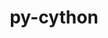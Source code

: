 ---
title: "py-cython"
layout: cache
categories: [package, develop-2023-05-18]
meta: {"versions": ["0.29.33", "3.0.0a9"], "compilers": ["gcc@=11.1.0", "gcc@=11.3.0", "gcc@=12.1.0", "gcc@=7.3.1", "gcc@=7.5.0", "oneapi@=2023.0.0"], "oss": ["amzn2", "ubuntu18.04", "ubuntu20.04", "ubuntu22.04"], "platforms": ["linux"], "targets": ["aarch64", "neoverse_n1", "ppc64le", "x86_64", "x86_64_v3"], "stacks": ["aws-ahug", "aws-ahug-aarch64", "aws-isc", "aws-isc-aarch64", "data-vis-sdk", "e4s", "e4s-oneapi", "e4s-power", "ml-linux-x86_64-cpu", "ml-linux-x86_64-cuda", "ml-linux-x86_64-rocm", "radiuss", "root", "tutorial"], "num_specs": 27, "num_specs_by_stack": {"root": 27, "aws-isc-aarch64": 2, "aws-ahug-aarch64": 2, "aws-isc": 1, "aws-ahug": 1, "radiuss": 3, "e4s-power": 5, "e4s-oneapi": 2, "data-vis-sdk": 4, "e4s": 4, "ml-linux-x86_64-cpu": 2, "ml-linux-x86_64-rocm": 2, "ml-linux-x86_64-cuda": 2, "tutorial": 1}}
spec_details: [{"hash": "5fiiiov3ydqqli5qliv6abgalbfqakmn", "compiler": "gcc@=7.3.1", "versions": ["0.29.33"], "os": "amzn2", "platform": "linux", "target": "aarch64", "variants": ["build_system=python_pip", "patches=71de066"], "stacks": ["root", "aws-isc-aarch64"], "size": "-", "tarball": "https://binaries.spack.io/releases/develop-2023-05-18/build_cache/linux-amzn2-aarch64/gcc-7.3.1/py-cython-0.29.33/linux-amzn2-aarch64-gcc-7.3.1-py-cython-0.29.33-5fiiiov3ydqqli5qliv6abgalbfqakmn.spack"}, {"hash": "ssvw5tlsjjwligesifjxhqhbcbwophmk", "compiler": "gcc@=7.3.1", "versions": ["0.29.33"], "os": "amzn2", "platform": "linux", "target": "aarch64", "variants": ["build_system=python_pip", "patches=71de066"], "stacks": ["root", "aws-ahug-aarch64"], "size": "-", "tarball": "https://binaries.spack.io/releases/develop-2023-05-18/build_cache/linux-amzn2-aarch64/gcc-7.3.1/py-cython-0.29.33/linux-amzn2-aarch64-gcc-7.3.1-py-cython-0.29.33-ssvw5tlsjjwligesifjxhqhbcbwophmk.spack"}, {"hash": "k4bu4s2ohnzndd6ss2ubf67uohfgozt3", "compiler": "gcc@=7.3.1", "versions": ["0.29.33"], "os": "amzn2", "platform": "linux", "target": "neoverse_n1", "variants": ["build_system=python_pip", "patches=71de066"], "stacks": ["root", "aws-isc-aarch64"], "size": "-", "tarball": "https://binaries.spack.io/releases/develop-2023-05-18/build_cache/linux-amzn2-neoverse_n1/gcc-7.3.1/py-cython-0.29.33/linux-amzn2-neoverse_n1-gcc-7.3.1-py-cython-0.29.33-k4bu4s2ohnzndd6ss2ubf67uohfgozt3.spack"}, {"hash": "qnux7izva4qlwkb6ewrkgb5tbwztf3a7", "compiler": "gcc@=7.3.1", "versions": ["0.29.33"], "os": "amzn2", "platform": "linux", "target": "neoverse_n1", "variants": ["build_system=python_pip", "patches=71de066"], "stacks": ["root", "aws-ahug-aarch64"], "size": "-", "tarball": "https://binaries.spack.io/releases/develop-2023-05-18/build_cache/linux-amzn2-neoverse_n1/gcc-7.3.1/py-cython-0.29.33/linux-amzn2-neoverse_n1-gcc-7.3.1-py-cython-0.29.33-qnux7izva4qlwkb6ewrkgb5tbwztf3a7.spack"}, {"hash": "6px4hghuy4l6uigogpwhrpflksxuqspb", "compiler": "gcc@=7.3.1", "versions": ["0.29.33"], "os": "amzn2", "platform": "linux", "target": "x86_64_v3", "variants": ["build_system=python_pip", "patches=71de066"], "stacks": ["root", "aws-isc"], "size": "-", "tarball": "https://binaries.spack.io/releases/develop-2023-05-18/build_cache/linux-amzn2-x86_64_v3/gcc-7.3.1/py-cython-0.29.33/linux-amzn2-x86_64_v3-gcc-7.3.1-py-cython-0.29.33-6px4hghuy4l6uigogpwhrpflksxuqspb.spack"}, {"hash": "wj5ptfdg2loe22zamrdawkqemmasnevo", "compiler": "gcc@=7.3.1", "versions": ["0.29.33"], "os": "amzn2", "platform": "linux", "target": "x86_64_v3", "variants": ["build_system=python_pip", "patches=71de066"], "stacks": ["aws-ahug", "root"], "size": "-", "tarball": "https://binaries.spack.io/releases/develop-2023-05-18/build_cache/linux-amzn2-x86_64_v3/gcc-7.3.1/py-cython-0.29.33/linux-amzn2-x86_64_v3-gcc-7.3.1-py-cython-0.29.33-wj5ptfdg2loe22zamrdawkqemmasnevo.spack"}, {"hash": "7q2iiccyq76fqp6x3o653qjhnqpprg5b", "compiler": "gcc@=7.5.0", "versions": ["0.29.33"], "os": "ubuntu18.04", "platform": "linux", "target": "x86_64_v3", "variants": ["build_system=python_pip", "patches=71de066"], "stacks": ["root", "radiuss"], "size": "-", "tarball": "https://binaries.spack.io/releases/develop-2023-05-18/build_cache/linux-ubuntu18.04-x86_64_v3/gcc-7.5.0/py-cython-0.29.33/linux-ubuntu18.04-x86_64_v3-gcc-7.5.0-py-cython-0.29.33-7q2iiccyq76fqp6x3o653qjhnqpprg5b.spack"}, {"hash": "ivc52i4kin5grwj5lho3trsvr2qysz53", "compiler": "gcc@=7.5.0", "versions": ["0.29.33"], "os": "ubuntu18.04", "platform": "linux", "target": "x86_64_v3", "variants": ["build_system=python_pip", "patches=71de066"], "stacks": ["root", "radiuss"], "size": "-", "tarball": "https://binaries.spack.io/releases/develop-2023-05-18/build_cache/linux-ubuntu18.04-x86_64_v3/gcc-7.5.0/py-cython-0.29.33/linux-ubuntu18.04-x86_64_v3-gcc-7.5.0-py-cython-0.29.33-ivc52i4kin5grwj5lho3trsvr2qysz53.spack"}, {"hash": "voqbzukiocjof5sdbl7in27k2nqcaajk", "compiler": "gcc@=7.5.0", "versions": ["0.29.33"], "os": "ubuntu18.04", "platform": "linux", "target": "x86_64_v3", "variants": ["build_system=python_pip", "patches=71de066"], "stacks": ["root", "radiuss"], "size": "-", "tarball": "https://binaries.spack.io/releases/develop-2023-05-18/build_cache/linux-ubuntu18.04-x86_64_v3/gcc-7.5.0/py-cython-0.29.33/linux-ubuntu18.04-x86_64_v3-gcc-7.5.0-py-cython-0.29.33-voqbzukiocjof5sdbl7in27k2nqcaajk.spack"}, {"hash": "rwh3yvwv2cb4m6odpcbq2mph4qps4dvt", "compiler": "gcc@=11.1.0", "versions": ["0.29.33"], "os": "ubuntu20.04", "platform": "linux", "target": "ppc64le", "variants": ["build_system=python_pip", "patches=71de066"], "stacks": ["root", "e4s-power"], "size": "-", "tarball": "https://binaries.spack.io/releases/develop-2023-05-18/build_cache/linux-ubuntu20.04-ppc64le/gcc-11.1.0/py-cython-0.29.33/linux-ubuntu20.04-ppc64le-gcc-11.1.0-py-cython-0.29.33-rwh3yvwv2cb4m6odpcbq2mph4qps4dvt.spack"}, {"hash": "gwkxbtohjdbxr7sfnczjejwqg62cht4h", "compiler": "gcc@=11.1.0", "versions": ["0.29.33"], "os": "ubuntu20.04", "platform": "linux", "target": "ppc64le", "variants": ["build_system=python_pip", "patches=71de066"], "stacks": ["root", "e4s-power"], "size": "-", "tarball": "https://binaries.spack.io/releases/develop-2023-05-18/build_cache/linux-ubuntu20.04-ppc64le/gcc-11.1.0/py-cython-0.29.33/linux-ubuntu20.04-ppc64le-gcc-11.1.0-py-cython-0.29.33-gwkxbtohjdbxr7sfnczjejwqg62cht4h.spack"}, {"hash": "aszzjwaot74qhniyke4ylrjvnnvpgh6q", "compiler": "gcc@=11.1.0", "versions": ["0.29.33"], "os": "ubuntu20.04", "platform": "linux", "target": "ppc64le", "variants": ["build_system=python_pip", "patches=71de066"], "stacks": ["root", "e4s-power"], "size": "-", "tarball": "https://binaries.spack.io/releases/develop-2023-05-18/build_cache/linux-ubuntu20.04-ppc64le/gcc-11.1.0/py-cython-0.29.33/linux-ubuntu20.04-ppc64le-gcc-11.1.0-py-cython-0.29.33-aszzjwaot74qhniyke4ylrjvnnvpgh6q.spack"}, {"hash": "pafypmzgrlfg5wlwndahtbsuaz63uevw", "compiler": "gcc@=11.1.0", "versions": ["0.29.33"], "os": "ubuntu20.04", "platform": "linux", "target": "ppc64le", "variants": ["build_system=python_pip", "patches=71de066"], "stacks": ["root", "e4s-power"], "size": "-", "tarball": "https://binaries.spack.io/releases/develop-2023-05-18/build_cache/linux-ubuntu20.04-ppc64le/gcc-11.1.0/py-cython-0.29.33/linux-ubuntu20.04-ppc64le-gcc-11.1.0-py-cython-0.29.33-pafypmzgrlfg5wlwndahtbsuaz63uevw.spack"}, {"hash": "obbraal4mxmgoqnkzmywmtqb2fydgful", "compiler": "gcc@=11.1.0", "versions": ["3.0.0a9"], "os": "ubuntu20.04", "platform": "linux", "target": "ppc64le", "variants": ["build_system=python_pip"], "stacks": ["root", "e4s-power"], "size": "-", "tarball": "https://binaries.spack.io/releases/develop-2023-05-18/build_cache/linux-ubuntu20.04-ppc64le/gcc-11.1.0/py-cython-3.0.0a9/linux-ubuntu20.04-ppc64le-gcc-11.1.0-py-cython-3.0.0a9-obbraal4mxmgoqnkzmywmtqb2fydgful.spack"}, {"hash": "2zeodsjyyo7awmdm5sdkoudqpuknrwgq", "compiler": "oneapi@=2023.0.0", "versions": ["0.29.33"], "os": "ubuntu20.04", "platform": "linux", "target": "x86_64", "variants": ["build_system=python_pip", "patches=71de066"], "stacks": ["root", "e4s-oneapi"], "size": "-", "tarball": "https://binaries.spack.io/releases/develop-2023-05-18/build_cache/linux-ubuntu20.04-x86_64/oneapi-2023.0.0/py-cython-0.29.33/linux-ubuntu20.04-x86_64-oneapi-2023.0.0-py-cython-0.29.33-2zeodsjyyo7awmdm5sdkoudqpuknrwgq.spack"}, {"hash": "fie4tj5o4ljqu7ezg3x5amfxebi2npwr", "compiler": "oneapi@=2023.0.0", "versions": ["0.29.33"], "os": "ubuntu20.04", "platform": "linux", "target": "x86_64", "variants": ["build_system=python_pip", "patches=71de066"], "stacks": ["root", "e4s-oneapi"], "size": "-", "tarball": "https://binaries.spack.io/releases/develop-2023-05-18/build_cache/linux-ubuntu20.04-x86_64/oneapi-2023.0.0/py-cython-0.29.33/linux-ubuntu20.04-x86_64-oneapi-2023.0.0-py-cython-0.29.33-fie4tj5o4ljqu7ezg3x5amfxebi2npwr.spack"}, {"hash": "hzsulhrhtwjkcmgxbdmtjeixts3be5u4", "compiler": "gcc@=11.1.0", "versions": ["0.29.33"], "os": "ubuntu20.04", "platform": "linux", "target": "x86_64_v3", "variants": ["build_system=python_pip", "patches=71de066"], "stacks": ["root", "data-vis-sdk"], "size": "-", "tarball": "https://binaries.spack.io/releases/develop-2023-05-18/build_cache/linux-ubuntu20.04-x86_64_v3/gcc-11.1.0/py-cython-0.29.33/linux-ubuntu20.04-x86_64_v3-gcc-11.1.0-py-cython-0.29.33-hzsulhrhtwjkcmgxbdmtjeixts3be5u4.spack"}, {"hash": "uyuevjxzwbbwt5daw3vq2pcu2skvmwfy", "compiler": "gcc@=11.1.0", "versions": ["0.29.33"], "os": "ubuntu20.04", "platform": "linux", "target": "x86_64_v3", "variants": ["build_system=python_pip", "patches=71de066"], "stacks": ["root", "data-vis-sdk"], "size": "-", "tarball": "https://binaries.spack.io/releases/develop-2023-05-18/build_cache/linux-ubuntu20.04-x86_64_v3/gcc-11.1.0/py-cython-0.29.33/linux-ubuntu20.04-x86_64_v3-gcc-11.1.0-py-cython-0.29.33-uyuevjxzwbbwt5daw3vq2pcu2skvmwfy.spack"}, {"hash": "iucoz7punnj7aeywkkf6pwd3d73mr62k", "compiler": "gcc@=11.1.0", "versions": ["0.29.33"], "os": "ubuntu20.04", "platform": "linux", "target": "x86_64_v3", "variants": ["build_system=python_pip", "patches=71de066"], "stacks": ["root", "e4s"], "size": "-", "tarball": "https://binaries.spack.io/releases/develop-2023-05-18/build_cache/linux-ubuntu20.04-x86_64_v3/gcc-11.1.0/py-cython-0.29.33/linux-ubuntu20.04-x86_64_v3-gcc-11.1.0-py-cython-0.29.33-iucoz7punnj7aeywkkf6pwd3d73mr62k.spack"}, {"hash": "uxbjf4246brbztfc5e6hhmyjjgp62bvq", "compiler": "gcc@=11.1.0", "versions": ["0.29.33"], "os": "ubuntu20.04", "platform": "linux", "target": "x86_64_v3", "variants": ["build_system=python_pip", "patches=71de066"], "stacks": ["root", "data-vis-sdk"], "size": "-", "tarball": "https://binaries.spack.io/releases/develop-2023-05-18/build_cache/linux-ubuntu20.04-x86_64_v3/gcc-11.1.0/py-cython-0.29.33/linux-ubuntu20.04-x86_64_v3-gcc-11.1.0-py-cython-0.29.33-uxbjf4246brbztfc5e6hhmyjjgp62bvq.spack"}, {"hash": "t2y5ilw27iqhqp7qmgyzgo7bdxjtdczg", "compiler": "gcc@=11.1.0", "versions": ["0.29.33"], "os": "ubuntu20.04", "platform": "linux", "target": "x86_64_v3", "variants": ["build_system=python_pip", "patches=71de066"], "stacks": ["root", "e4s"], "size": "-", "tarball": "https://binaries.spack.io/releases/develop-2023-05-18/build_cache/linux-ubuntu20.04-x86_64_v3/gcc-11.1.0/py-cython-0.29.33/linux-ubuntu20.04-x86_64_v3-gcc-11.1.0-py-cython-0.29.33-t2y5ilw27iqhqp7qmgyzgo7bdxjtdczg.spack"}, {"hash": "ks3jpqhiv3cpj2v3vpn4lnz65ceybwyy", "compiler": "gcc@=11.1.0", "versions": ["0.29.33"], "os": "ubuntu20.04", "platform": "linux", "target": "x86_64_v3", "variants": ["build_system=python_pip", "patches=71de066"], "stacks": ["root", "data-vis-sdk"], "size": "-", "tarball": "https://binaries.spack.io/releases/develop-2023-05-18/build_cache/linux-ubuntu20.04-x86_64_v3/gcc-11.1.0/py-cython-0.29.33/linux-ubuntu20.04-x86_64_v3-gcc-11.1.0-py-cython-0.29.33-ks3jpqhiv3cpj2v3vpn4lnz65ceybwyy.spack"}, {"hash": "6ptfkum76jexya4qiiqup6izsy5obgka", "compiler": "gcc@=11.1.0", "versions": ["0.29.33"], "os": "ubuntu20.04", "platform": "linux", "target": "x86_64_v3", "variants": ["build_system=python_pip", "patches=71de066"], "stacks": ["root", "e4s"], "size": "-", "tarball": "https://binaries.spack.io/releases/develop-2023-05-18/build_cache/linux-ubuntu20.04-x86_64_v3/gcc-11.1.0/py-cython-0.29.33/linux-ubuntu20.04-x86_64_v3-gcc-11.1.0-py-cython-0.29.33-6ptfkum76jexya4qiiqup6izsy5obgka.spack"}, {"hash": "dx3jceeepjkuh3fubojv4wyudufl64om", "compiler": "gcc@=11.1.0", "versions": ["0.29.33"], "os": "ubuntu20.04", "platform": "linux", "target": "x86_64_v3", "variants": ["build_system=python_pip", "patches=71de066"], "stacks": ["root", "e4s"], "size": "-", "tarball": "https://binaries.spack.io/releases/develop-2023-05-18/build_cache/linux-ubuntu20.04-x86_64_v3/gcc-11.1.0/py-cython-0.29.33/linux-ubuntu20.04-x86_64_v3-gcc-11.1.0-py-cython-0.29.33-dx3jceeepjkuh3fubojv4wyudufl64om.spack"}, {"hash": "j3wqw3mduns3ktj3gs6tfnicldoo62hq", "compiler": "gcc@=11.3.0", "versions": ["0.29.33"], "os": "ubuntu22.04", "platform": "linux", "target": "x86_64_v3", "variants": ["build_system=python_pip", "patches=71de066"], "stacks": ["root", "ml-linux-x86_64-cpu", "ml-linux-x86_64-rocm", "ml-linux-x86_64-cuda"], "size": "-", "tarball": "https://binaries.spack.io/releases/develop-2023-05-18/build_cache/linux-ubuntu22.04-x86_64_v3/gcc-11.3.0/py-cython-0.29.33/linux-ubuntu22.04-x86_64_v3-gcc-11.3.0-py-cython-0.29.33-j3wqw3mduns3ktj3gs6tfnicldoo62hq.spack"}, {"hash": "mr37pmx2mszemfyalk4zv4t74bkyylxe", "compiler": "gcc@=11.3.0", "versions": ["0.29.33"], "os": "ubuntu22.04", "platform": "linux", "target": "x86_64_v3", "variants": ["build_system=python_pip", "patches=71de066"], "stacks": ["root", "ml-linux-x86_64-cpu", "ml-linux-x86_64-rocm", "ml-linux-x86_64-cuda"], "size": "-", "tarball": "https://binaries.spack.io/releases/develop-2023-05-18/build_cache/linux-ubuntu22.04-x86_64_v3/gcc-11.3.0/py-cython-0.29.33/linux-ubuntu22.04-x86_64_v3-gcc-11.3.0-py-cython-0.29.33-mr37pmx2mszemfyalk4zv4t74bkyylxe.spack"}, {"hash": "ny2lq6wzqrb4vrifw474px2u237xpqyl", "compiler": "gcc@=12.1.0", "versions": ["0.29.33"], "os": "ubuntu22.04", "platform": "linux", "target": "x86_64_v3", "variants": ["build_system=python_pip", "patches=71de066"], "stacks": ["root", "tutorial"], "size": "-", "tarball": "https://binaries.spack.io/releases/develop-2023-05-18/build_cache/linux-ubuntu22.04-x86_64_v3/gcc-12.1.0/py-cython-0.29.33/linux-ubuntu22.04-x86_64_v3-gcc-12.1.0-py-cython-0.29.33-ny2lq6wzqrb4vrifw474px2u237xpqyl.spack"}]
---